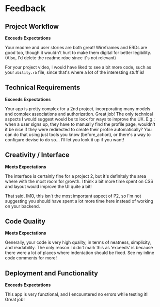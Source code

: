 # Feedback

## Project Workflow

**Exceeds Expectations**

Your readme and user stories are both great! Wireframes and ERDs are good too, though
it wouldn't hurt to make them digital for better legibility. (Also, I'd delete
the readme.rdoc since it's not relevant)

For your project video, I would have liked to see a bit more code, such as your
`ability.rb` file, since that's where a lot of the interesting stuff is!

## Technical Requirements

**Exceeds Expectations**

Your app is pretty complex for a 2nd project, incorporating many models and
complex associations and authorization. Great job! The only technical aspects
I would suggest would be to look for ways to improve the UX. E.g.: when a user
signs up, they have to manually find the profile page, wouldn't it be nice
if they were redirected to create their profile automatically? You can do that
using just tools you know (before_action), or there's a way to configure devise
to do so... I'll let you look it up if you want!

## Creativity / Interface

**Meets Expectations**

The interface is certainly fine for a project 2, but it's definitely the area
where with the most room for growth. I think a bit more time spent on CSS and
layout would improve the UI quite a bit!

That said, IMO, this isn't the most important aspect of P2, so I'm not
suggesting you should have spent a lot more time here instead of working on your
backend.

## Code Quality

**Meets Expectations**

Generally, your code is very high quality, in terms of neatness, simplicity,
and readability. The only reason I didn't mark this as 'exceeds' is because
there were a lot of places where indentation should be fixed. See my inline
code comments for more!

## Deployment and Functionality

**Exceeds Expectations**

This app is very functional, and I encountered no errors while testing it! Great
job!
